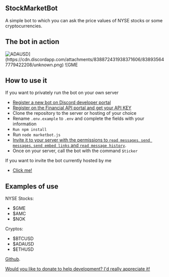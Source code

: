 ## StockMarketBot

A simple bot to which you can ask the price values of NYSE stocks or some cryptocurrencies.

## The bot in action

![$ADAUSD](https://cdn.discordapp.com/attachments/838872431938371606/838935647779422208/unknown.png)
![$GME](https://cdn.discordapp.com/attachments/838872431938371606/838934951918567434/unknown.png)

## How to use it

If you want to privately run the bot on your own server

- [Register a new bot on Discord developer portal](https://discord.com/developers/)
- [Register on the Financial API portal and get your API KEY](https://financialmodelingprep.com/)
- Clone the repository to the server or hosting of your choice
- Rename ```.env.example``` to ```.env``` and complete the fields with your information
- ```Run npm install```
- Run ```node marketbot.js```
- [Invite it to your server with the permissions to ```read messages```, ```send messages```, ```send embed links``` and ```read message history```](https://discordapi.com/permissions.html).
- Once on your server, call the bot with the command ```$ticker```

If you want to invite the bot currently hosted by me

- [Click me!](https://discord.com/oauth2/authorize?client_id=834572514315206736&scope=bot&permissions=84992)

## Examples of use

NYSE Stocks:

- $GME 
- $AMC
- $NOK

Cryptos:

- $BTCUSD
- $ADAUSD
- $ETHUSD


[Github](https://github.com/vipeeerr/Stock-market-discord-bot).

[Would you like to donate to help development? I'd really appreciate it!](https://www.paypal.com/paypalme/lgodoydev)